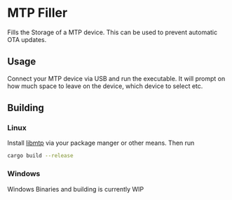 # MTP Filler

Fills the Storage of a MTP device. This can be used to prevent automatic OTA updates.

## Usage

Connect your MTP device via USB and run the executable. It will prompt on how much space to leave on the device, which device to select etc.

## Building

### Linux

Install [libmtp](http://libmtp.sourceforge.net/) via your package manger or other means. Then run

```bash
cargo build --release
```

### Windows

Windows Binaries and building is currently WIP
